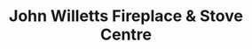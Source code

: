 ---
title: "John Willetts Fireplace & Stove Centre"
url: /gateshead/john-willetts-fireplace-and-stove-centre/
shop: fireplace
---